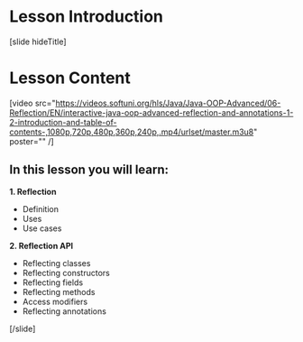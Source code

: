 # Lesson Introduction

[slide hideTitle]

# Lesson Content

[video src="https://videos.softuni.org/hls/Java/Java-OOP-Advanced/06-Reflection/EN/interactive-java-oop-advanced-reflection-and-annotations-1-2-introduction-and-table-of-contents-,1080p,720p,480p,360p,240p,.mp4/urlset/master.m3u8" poster="" /]

## In this lesson you will learn:

**1. Reflection**

- Definition
- Uses
- Use cases

**2. Reflection API**
- Reflecting classes
- Reflecting constructors
- Reflecting fields
- Reflecting methods
- Access modifiers
- Reflecting annotations

[/slide]
